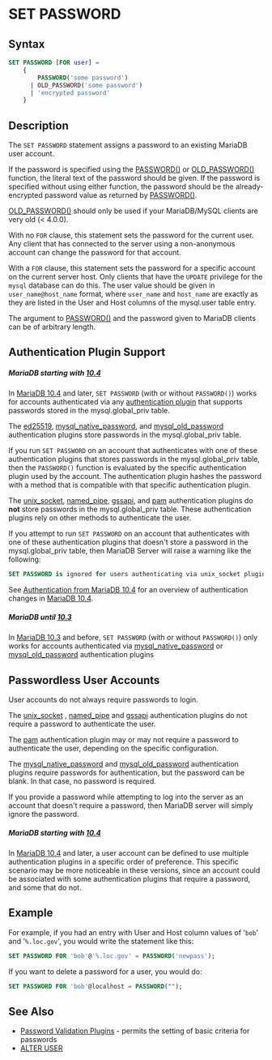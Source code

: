 # SET PASSWORD

## Syntax

```sql
SET PASSWORD [FOR user] =
    {
        PASSWORD('some password')
      | OLD_PASSWORD('some password')
      | 'encrypted password'
    }
```

## Description

The `SET PASSWORD` statement assigns a password to an existing MariaDB user
account.

If the password is specified using the [PASSWORD()](/built-in-functions/secondary-functions/encryption-hashing-and-compression-functions/password/) or [OLD_PASSWORD()](/built-in-functions/secondary-functions/encryption-hashing-and-compression-functions/old_password/)
function, the literal text of the password should be given. If the
password is specified without using either function, the password
should be the already-encrypted password value as returned by
[PASSWORD()](/built-in-functions/secondary-functions/encryption-hashing-and-compression-functions/password/).

[OLD_PASSWORD()](/built-in-functions/secondary-functions/encryption-hashing-and-compression-functions/old_password/) should only be used if your MariaDB/MySQL clients are very old (&lt; 4.0.0).

With no `FOR` clause, this statement sets the password for the current
user. Any client that has connected to the server using a non-anonymous
account can change the password for that account.

With a `FOR` clause, this statement sets the password for a specific
account on the current server host. Only clients that have the `UPDATE`
privilege for the `mysql` database can do this. The user value should be
given in <code class="fixed" style="white-space:pre-wrap">user_name@host_name</code> format, where `user_name` and `host_name` are
exactly as they are listed in the User and Host columns of the
<a undefined>mysql.user</a> table entry.

The argument to [PASSWORD()](/built-in-functions/secondary-functions/encryption-hashing-and-compression-functions/password/) and the password given to MariaDB clients can be of arbitrary length.

## Authentication Plugin Support

##### MariaDB starting with [10.4](/kb/en/what-is-mariadb-104/)

In [MariaDB 10.4](/kb/en/what-is-mariadb-104/) and later, `SET PASSWORD` (with or without `PASSWORD()`) works for accounts authenticated via any [authentication plugin](/columns-storage-engines-and-plugins/plugins/authentication-plugins/) that supports passwords stored in the <a undefined>mysql.global_priv</a> table.

The [ed25519](/columns-storage-engines-and-plugins/plugins/authentication-plugins/authentication-plugin-ed25519/), [mysql_native_password](/columns-storage-engines-and-plugins/plugins/authentication-plugins/authentication-plugin-mysql_native_password/), and [mysql_old_password](/columns-storage-engines-and-plugins/plugins/authentication-plugins/authentication-plugin-mysql_old_password/) authentication plugins store passwords in the <a undefined>mysql.global_priv</a> table.

If you run `SET PASSWORD` on an account that authenticates with one of these authentication plugins that stores passwords in the <a undefined>mysql.global_priv</a> table, then the `PASSWORD()` function is evaluated by the specific authentication plugin used by the account. The authentication plugin hashes the password with a method that is compatible with that specific authentication plugin.

The [unix_socket](/columns-storage-engines-and-plugins/plugins/authentication-plugins/authentication-plugin-unix-socket/), [named_pipe](/columns-storage-engines-and-plugins/plugins/authentication-plugins/authentication-plugin-named-pipe/), [gssapi](/columns-storage-engines-and-plugins/plugins/authentication-plugins/authentication-plugin-gssapi/), and [pam](/columns-storage-engines-and-plugins/plugins/authentication-plugins/authentication-with-pluggable-authentication-modules-pam/authentication-plugin-pam/) authentication plugins do <strong>not</strong> store passwords in the <a undefined>mysql.global_priv</a> table. These authentication plugins rely on other methods to authenticate the user.

If you attempt to run `SET PASSWORD` on an account that authenticates with one of these authentication plugins that doesn't store a password in the <a undefined>mysql.global_priv</a> table, then MariaDB Server will raise a warning like the following:

```sql
SET PASSWORD is ignored for users authenticating via unix_socket plugin
```

See [Authentication from MariaDB 10.4](/mariadb-administration/user-server-security/user-account-management/authentication-from-mariadb-104/) for an overview of authentication changes in [MariaDB 10.4](/kb/en/what-is-mariadb-104/).

##### MariaDB until [10.3](/kb/en/what-is-mariadb-103/)

In [MariaDB 10.3](/kb/en/what-is-mariadb-103/) and before, `SET PASSWORD` (with or without `PASSWORD()`) only works for accounts authenticated via [mysql_native_password](/columns-storage-engines-and-plugins/plugins/authentication-plugins/authentication-plugin-mysql_native_password/) or [mysql_old_password](/columns-storage-engines-and-plugins/plugins/authentication-plugins/authentication-plugin-mysql_old_password/) authentication plugins

## Passwordless User Accounts

User accounts do not always require passwords to login.

The [unix_socket](/columns-storage-engines-and-plugins/plugins/authentication-plugins/authentication-plugin-unix-socket/) ,  [named_pipe](/columns-storage-engines-and-plugins/plugins/authentication-plugins/authentication-plugin-named-pipe/) and [gssapi](/columns-storage-engines-and-plugins/plugins/authentication-plugins/authentication-plugin-gssapi/) authentication plugins do not require a password to authenticate the user.

The [pam](/columns-storage-engines-and-plugins/plugins/authentication-plugins/authentication-with-pluggable-authentication-modules-pam/authentication-plugin-pam/) authentication plugin may or may not require a password to authenticate the user, depending on the specific configuration.

The [mysql_native_password](/columns-storage-engines-and-plugins/plugins/authentication-plugins/authentication-plugin-mysql_native_password/) and [mysql_old_password](/columns-storage-engines-and-plugins/plugins/authentication-plugins/authentication-plugin-mysql_old_password/) authentication plugins require passwords for authentication, but the password can be blank. In that case, no password is required.

If you provide a password while attempting to log into the server as an account that doesn't require a password, then MariaDB server will simply ignore the password.

##### MariaDB starting with [10.4](/kb/en/what-is-mariadb-104/)

In [MariaDB 10.4](/kb/en/what-is-mariadb-104/) and later, a user account can be defined to use multiple authentication plugins in a specific order of preference. This specific scenario may be more noticeable in these versions, since an account could be associated with some authentication plugins that require a password, and some that do not.

## Example

For example, if you had an entry with User and
Host column values of '<code class="fixed" style="white-space:pre-wrap">bob</code>' and 
'<code class="fixed" style="white-space:pre-wrap">%.loc.gov</code>', you would write the
statement like this:

```sql
SET PASSWORD FOR 'bob'@'%.loc.gov' = PASSWORD('newpass');
```

If you want to delete a password for a user, you would do:

```sql
SET PASSWORD FOR 'bob'@localhost = PASSWORD("");
```

## See Also

- [Password Validation Plugins](/columns-storage-engines-and-plugins/plugins/password-validation-plugins/) - permits the setting of basic criteria for passwords
- [ALTER USER](/sql-statements-structure/sql-statements/account-management-sql-commands/alter-user/)